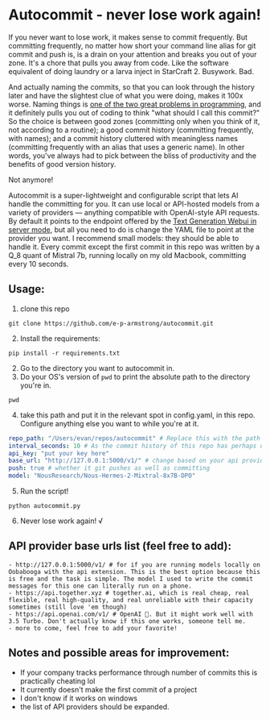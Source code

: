 # Autocommit - never lose work again!

If you never want to lose work, it makes sense to commit frequently. But committing frequently, no matter how short your command line alias for git commit and push is, is a drain on your attention and breaks you out of your zone. It's a chore that pulls you away from code. Like the software equivalent of doing laundry or a larva inject in StarCraft 2. Busywork. Bad.

And actually naming the commits, so that you can look through the history later and have the slightest clue of what you were doing, makes it 100x worse. Naming things is [one of the two great problems in programming](https://martinfowler.com/bliki/TwoHardThings.html), and it definitely pulls you out of coding to think "what should I call this commit?" So the choice is between good zones (committing only when you think of it, not according to a routine); a good commit history (committing frequently, with names); and a commit history cluttered with meaningless names (committing frequently with an alias that uses a generic name). In other words, you've always had to pick between the bliss of productivity and the benefits of good version history.

Not anymore!

Autocommit is a super-lightweight and configurable script that lets AI handle the committing for you. It can use local or API-hosted models from a variety of providers — anything compatible with OpenAI-style API requests. By default it points to the endpoint offered by the [Text Generation Webui in server mode](https://github.com/oobabooga/text-generation-webui), but all you need to do is change the YAML file to point at the provider you want. I recommend small models: they should be able to handle it. Every commit except the first commit in this repo was written by a Q_8 quant of Mistral 7b, running locally on my old Macbook, committing every 10 seconds.

## Usage:

1. clone this repo
```
git clone https://github.com/e-p-armstrong/autocommit.git
```
2. Install the requirements:
```
pip install -r requirements.txt
```
2. Go to the directory you want to autocommit in.
3. Do your OS's version of `pwd` to print the absolute path to the directory you're in.
```
pwd
```
4. take this path and put it in the relevant spot in config.yaml, in this repo. Configure anything else you want to while you're at it.
```yaml
repo_path: "/Users/evan/repos/autocommit" # Replace this with the path to the repo you're working in (this repo wrote its own commits)
interval_seconds: 10 # As the commit history of this repo has perhaps demonstrated, once every 10 seconds is... a lot haha
api_key: "put your key here"
base_url: "http://127.0.0.1:5000/v1/" # change based on your api provider. This is the default root for Ooba. I actually don't know what the right setting for using OpenAI is, I think it might be https://api.openai.com/v1/ but I am not sure
push: true # whether it git pushes as well as committing
model: "NousResearch/Nous-Hermes-2-Mixtral-8x7B-DPO"
```
5. Run the script!
```
python autocommit.py
```
6. Never lose work again! √

## API provider base urls list (feel free to add):
```
- http://127.0.0.1:5000/v1/ # for if you are running models locally on Oobabooga with the api extension. This is the best option because this is free and the task is simple. The model I used to write the commit messages for this one can literally run on a phone.
- https://api.together.xyz # together.ai, which is real cheap, real flexible, real high-quality, and real unreliable with their capacity sometimes (still love 'em though)
- https://api.openai.com/v1/ # OpenAI 🤮. But it might work well with 3.5 Turbo. Don't actually know if this one works, someone tell me.
- more to come, feel free to add your favorite! 
```

## Notes and possible areas for improvement:
- If your company tracks performance through number of commits this is practically cheating lol
- It currently doesn't make the first commit of a project
- I don't know if it works on windows
- the list of API providers should be expanded.